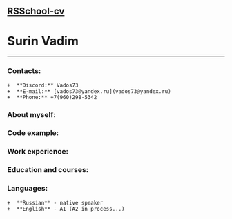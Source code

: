## [RSSchool-cv](https://rs.school/)
# **Surin Vadim**
***

### Contacts:
    +  **Discord:** Vados73
    +  **E-mail:** [vados73@yandex.ru](vados73@yandex.ru)
    +  **Phone:** +7(960)298-5342

### About myself:

### Code example:

### Work experience:

### Education and courses:

### Languages:
    +  **Russian** - native speaker
    +  **English** - A1 (A2 in process...)



